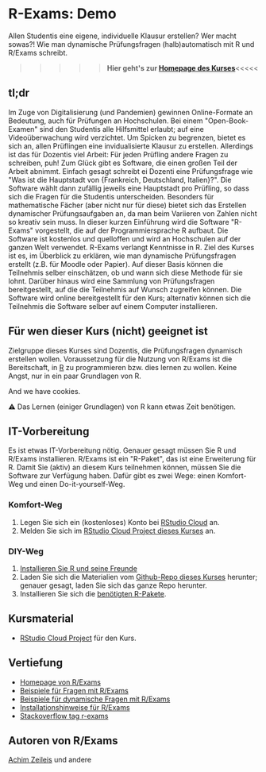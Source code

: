 # R-Exams: Demo


Allen Studentis eine eigene, individuelle Klausur erstellen? Wer macht sowas?! Wie man dynamische Prüfungsfragen (halb)automatisch mit R und R/Exams schreibt.

>>>>>**Hier geht's zur [Homepage des Kurses](https://sebastiansauer.github.io/r-exams-demo/)**<<<<<


## tl;dr

Im Zuge von Digitalisierung (und Pandemien) gewinnen Online-Formate an Bedeutung, auch für Prüfungen an Hochschulen. 
Bei einem "Open-Book-Examen" sind den Studentis alle Hilfsmittel erlaubt; auf eine Videoüberwachung wird verzichtet. 
Um Spicken zu begrenzen, bietet es sich an, allen Prüflingen eine invidualisierte Klausur zu erstellen. 
Allerdings ist das für Dozentis viel Arbeit: Für jeden Prüfling andere Fragen zu schreiben, puh! 
Zum Glück gibt es Software, die einen großen Teil der Arbeit abnimmt. 
Einfach gesagt schreibt ei Dozenti eine Prüfungsfrage wie "Was ist die Hauptstadt von {Frankreich, Deutschland, Italien}?". 
Die Software wählt dann zufällig jeweils eine Hauptstadt pro Prüfling, so dass sich die Fragen für die Studentis unterscheiden. 
Besonders für mathematische Fächer (aber nicht nur für diese) bietet sich das Erstellen dynamischer Prüfungsaufgaben an, 
da man beim Variieren von Zahlen nicht so kreativ sein muss. 
In dieser kurzen Einführung wird die Software "R-Exams" vorgestellt, die auf der Programmiersprache R aufbaut. 
Die Software ist kostenlos und quelloffen und wird an Hochschulen auf der ganzen Welt verwendet. 
R-Exams verlangt Kenntnisse in R. Ziel des Kurses ist es, im Überblick zu erklären, 
wie man dynamische Prüfungsfragen erstellt (z.B. für Moodle oder Papier). 
Auf dieser Basis können die Teilnehmis selber einschätzen, ob und wann sich diese Methode für sie lohnt. 
Darüber hinaus wird eine Sammlung von Prüfungsfragen bereitgestellt, auf die die Teilnehmis auf Wunsch zugreifen können. 
Die Software wird online bereitgestellt für den Kurs; alternativ können sich die Teilnehmis die Software selber auf einem Computer installieren.

## Für wen dieser Kurs (nicht) geeignet ist

Zielgruppe dieses Kurses sind Dozentis, die Prüfungsfragen dynamisch erstellen wollen.
Voraussetzung für die Nutzung von R/Exams ist die Bereitschaft, in [R](https://www.r-project.org/) zu programmieren bzw. dies lernen zu wollen.
Keine Angst, nur in ein paar Grundlagen von R.

And we have cookies.

⚠️ Das Lernen (einiger Grundlagen) von R kann etwas Zeit benötigen.


## IT-Vorbereitung

Es ist etwas IT-Vorbereitung nötig.
Genauer gesagt müssen Sie R und R/Exams installieren.
R/Exams ist ein "R-Paket", das ist eine Erweiterung für R.
Damit Sie (aktiv) an diesem Kurs teilnehmen können,
müssen Sie die Software zur Verfügung haben.
Dafür gibt es zwei Wege: einen Komfort-Weg und einen Do-it-yourself-Weg.

### Komfort-Weg

1. Legen Sie sich ein (kostenloses) Konto bei [RStudio Cloud](https://rstudio.cloud/) an.
2. Melden Sie sich im [RStudio Cloud Project dieses Kurses](https://rstudio.cloud/project/33243549) an.

### DIY-Weg

1. [Installieren Sie R und seine Freunde](https://data-se.netlify.app/2021/11/30/installation-von-r-und-seiner-freunde/)
2. Laden Sie sich die Materialien vom [Github-Repo dieses Kurses](https://github.com/sebastiansauer/r-exams-demo) herunter; genauer gesagt, laden Sie sich das ganze Repo herunter.
3. Installieren Sie sich die [benötigten R-Pakete](https://github.com/sebastiansauer/r-exams-demo/blob/main/div/r-pckgs.R).


## Kursmaterial

- [RStudio Cloud Project](https://rstudio.cloud/project/33243549) für den Kurs.
 



## Vertiefung

- [Homepage von R/Exams](http://www.r-exams.org/)
- [Beispiele für Fragen mit R/Exams](http://www.r-exams.org/templates/)
- [Beispiele für dynamische Fragen mit R/Exams](http://www.r-exams.org/intro/dynamic/)
- [Installationshinweise für R/Exams](http://www.r-exams.org/tutorials/installation/)
- [Stackoverflow tag r-exams](https://stackoverflow.com/questions/tagged/r-exams)



## Autoren von R/Exams

[Achim Zeileis](http://www.r-exams.org/contact/) und andere
